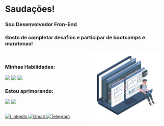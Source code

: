 # Saudações!

### Sou Desenvolvedor Fron-End

### Gosto de completar desafios e participar de bootcamps e maratonas!

<img src="./public/brand-illustration-animated.svg" width=230 align="right" />

<br>

<div>
  <div>
    <h3>Minhas Habilidades:</h3>
    <img src="https://img.shields.io/static/v1?label=&message=JavaScript&color=0d1117&style=for-the-badge&logo=JavaScript"/>
    <img src="https://img.shields.io/static/v1?label=&message=Tailwind CSS&color=0d1117&style=for-the-badge&logo=Tailwind CSS"/>
    <img src="https://img.shields.io/static/v1?label=&message=React&color=0d1117&style=for-the-badge&logo=React"/>
  </div>

  <div>
    <h3>Estou aprimorando:</h3>  
    <img src="https://img.shields.io/static/v1?label=&message=Next.js&color=0d1117&style=for-the-badge&logo=Next.js"/>
    <img src="https://img.shields.io/static/v1?label=&message=TypeScript&color=0d1117&style=for-the-badge&logo=TypeScript"/>
  </div>
</div>

<h2></h2>

<a href="https://www.linkedin.com/in/willian-igor-santos/" target="_blank" title="LinkedIn">
  <img src="https://img.shields.io/badge/LinkedIn-%23181717.svg?style=for-the-badge&logo=LinkedIn&logoColor=white&color=0A66C2" alt="LinkedIn" />
</a>

<a href="mailto:willianigordeveloper@gmail.com" target="_blank" title="Gmail">
  <img src="https://img.shields.io/badge/Email-%23181717.svg?style=for-the-badge&logo=Gmail&logoColor=white&color=EA4335" alt="Gmail" />
</a>

<a href="https://t.me/WillianIgor" target="_blank" title="Telegram">
  <img src="https://img.shields.io/badge/Telegram-%23181717.svg?style=for-the-badge&logo=Telegram&logoColor=white&color=26A5E4" alt="Telegram" />
</a>

<!-- <a href="https://discord.gg/Ncp7Ejzu" target="_blank" title="discord">
  <img src="https://img.shields.io/badge/discord-%23181717.svg?style=for-the-badge&logo=discord&logoColor=white&color=5865F2" alt="Discord" />
</a> --->
